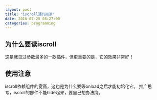 ```yaml
---
layout: post
title: "iscroll源码阅读"
date: 2016-07-25 08:27:00
categories: programming
---
```


## 为什么要读iscroll

这是我见过参数最多的一款插件，但更重要的是，它的效果非常好！

## 使用注意

iscroll依赖组件的宽高，这也是为什么要等onload之后才能初始化它。
推广思考，iscroll的部件不能hide起来，要自己想办法绕。